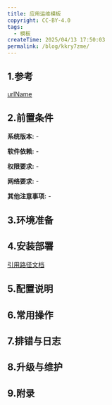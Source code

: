 ```yaml
---
title: 应用运维模板
copyright: CC-BY-4.0
tags:
  - 模板
createTime: 2025/04/13 17:50:03
permalink: /blog/kkry7zme/
---
```


## 1.参考

[urlName](http://test.com)

## 2.前置条件

**系统版本:** -

**软件依赖:** -

**权限要求:** -

**网络要求:** -

**其他注意事项:** -

## 3.环境准备

## 4.安装部署

[引用路径文档](./引用路径文档.md)

## 5.配置说明

## 6.常用操作

## 7.排错与日志

## 8.升级与维护

## 9.附录